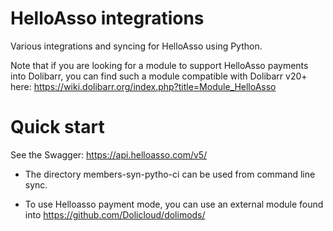 # HelloAsso integrations

Various integrations and syncing for HelloAsso using Python.

Note that if you are looking for a module to support HelloAsso payments into Dolibarr, you can find such a module compatible with Dolibarr v20+ here: https://wiki.dolibarr.org/index.php?title=Module_HelloAsso


# Quick start

See the Swagger: https://api.helloasso.com/v5/

* The directory members-syn-pytho-ci can be used from command line sync.

* To use Helloasso payment mode, you can use an external module found into https://github.com/Dolicloud/dolimods/
